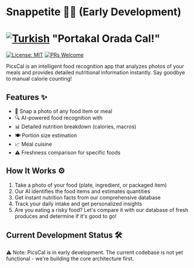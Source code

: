 # Snappetite 🍎📸 (Early Development)
# [![Turkish](https://img.shields.io/badge/Türkçe-%23E30A17?style=flat&logoColor=white&logo=data:image/svg+xml;base64,PHN2ZyB4bWxucz0iaHR0cDovL3d3dy53My5vcmcvMjAwMC9zdmciIHZpZXdCb3g9IjAgMCA5MDAgNjAwIj48cmVjdCB3aWR0aD0iOTAwIiBoZWlnaHQ9IjYwMCIgZmlsbD0iI2UzMGExNyIvPjxjaXJjbGUgY3g9IjQ1MCIgY3k9IjMwMCIgcj0iMTIwIiBmaWxsPSJ3aGl0ZSIvPjxjaXJjbGUgY3g9IjQ3MCIgY3k9IjMwMCIgcj0iODAiIGZpbGw9IiNlMzBhMTciLz48L3N2Zz4=)]() "Portakal Orada Cal!"

[![License: MIT](https://img.shields.io/badge/License-MIT-yellow.svg)](https://opensource.org/licenses/MIT)
[![PRs Welcome](https://img.shields.io/badge/PRs-welcome-brightgreen.svg)](http://makeapullrequest.com)

PicsCal is an intelligent food recognition app that analyzes photos of your meals and provides detailed nutritional information instantly. Say goodbye to manual calorie counting!

## Features ✨

- 📸 Snap a photo of any food item or meal
- 🔍 AI-powered food recognition with
- 📊 Detailed nutrition breakdown (calories, macros)
- 🍽️ Portion size estimation
- 📈 Meal cuisine
- ⚠️ Freshness comparison for specific foods

## How It Works ⚙️

1. Take a photo of your food (plate, ingredient, or packaged item)
2. Our AI identifies the food items and estimates quantities
3. Get instant nutrition facts from our comprehensive database
4. Track your daily intake and get personalized insights
5. Are you eating a risky food? Let's compare it with our database of fresh produces and determine if it's good to go!

## Current Development Status 🛠️

⚠️ Note: PicsCal is in early development. The current codebase is not yet functional - we're building the core architecture first.
